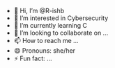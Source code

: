 - 👋 Hi, I’m @R-ishb
- 👀 I’m interested in Cybersecurity
- 🌱 I’m currently learning C
- 💞️ I’m looking to collaborate on ...
- 📫 How to reach me ...
- 😄 Pronouns: she/her
- ⚡ Fun fact: ...

<!---
R-ishb/R-ishb is a ✨ special ✨ repository because its `README.md` (this file) appears on your GitHub profile.
You can click the Preview link to take a look at your changes.
--->
